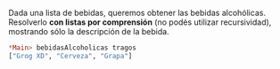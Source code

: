 Dada una lista de bebidas, queremos obtener las bebidas alcohólicas. Resolverlo **con listas por comprensión** (no podés utilizar recursividad), mostrando sólo la descripción de la bebida.

``` haskell
*Main> bebidasAlcoholicas tragos
["Grog XD", "Cerveza", "Grapa"]
``` 

